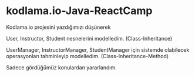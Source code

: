 # kodlama.io-Java-ReactCamp

Kodlama.io projesini yazdığımızı düşünerek

User, Instructor, Student nesnelerini modelledim. (Class-Inheritance)

UserManager, InstructorManager, StudentManager için sistemde olabilecek operasyonları tahminleyip modelledim. (Class-Inheritance-Method)

Sadece gördüğümüz konulardan yararlandım.
